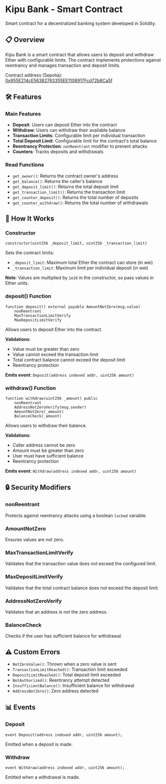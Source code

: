 # Kipu Bank - Smart Contract

Smart contract for a decentralized banking system developed in Solidity.

## 📋 Overview

Kipu Bank is a smart contract that allows users to deposit and withdraw Ether with configurable limits. The contract implements protections against reentrancy and manages transaction and deposit limits.

Contract address (Sepolia): [0x955E214cE56382763355EE1108917Fcd72b8Ca5f](https://sepolia.etherscan.io/address/0x955E214cE56382763355EE1108917Fcd72b8Ca5f)


## 🛠️ Features

### Main Features
- **Deposit**: Users can deposit Ether into the contract
- **Withdraw**: Users can withdraw their available balance
- **Transaction Limits**: Configurable limit per individual transaction
- **Total Deposit Limit**: Configurable limit for the contract's total balance
- **Reentrancy Protection**: `nonReentrant` modifier to prevent attacks
- **Counters**: Tracks deposits and withdrawals

### Read Functions
- `get_owner()`: Returns the contract owner's address
- `get_balance()`: Returns the caller's balance
- `get_deposit_limit()`: Returns the total deposit limit
- `get_transaction_limit()`: Returns the transaction limit
- `get_counter_deposit()`: Returns the total number of deposits
- `get_counter_withdraw()`: Returns the total number of withdrawals

## 🔧 How It Works

### Constructor

```solidity
constructor(uint256 _deposit_limit, uint256 _transaction_limit)
```

Sets the contract limits:
- `_deposit_limit`: Maximum total Ether the contract can store (in wei)
- `_transaction_limit`: Maximum limit per individual deposit (in wei)

**Note**: Values are multiplied by `1e18` in the constructor, so pass values in Ether units.

### deposit() Function

```solidity
function deposit() external payable AmountNotZero(msg.value)
    nonReentrant
    MaxTransactionLimitVerify
    MaxDepositLimitVerify
```

Allows users to deposit Ether into the contract.

**Validations**:
- Value must be greater than zero
- Value cannot exceed the transaction limit
- Total contract balance cannot exceed the deposit limit
- Reentrancy protection

**Emits event**: `Deposit(address indexed addr, uint256 amount)`

### withdraw() Function

```solidity
function withdraw(uint256 _amount) public
    nonReentrant
    AddressNotZeroVerify(msg.sender)
    AmountNotZero(_amount)
    BalanceCheck(_amount)
```

Allows users to withdraw their balance.

**Validations**:
- Caller address cannot be zero
- Amount must be greater than zero
- User must have sufficient balance
- Reentrancy protection

**Emits event**: `Withdraw(address indexed addr, uint256 amount)`

## 🔒 Security Modifiers

### nonReentrant
Protects against reentrancy attacks using a boolean `locked` variable.

### AmountNotZero
Ensures values are not zero.

### MaxTransactionLimitVerify
Validates that the transaction value does not exceed the configured limit.

### MaxDepositLimitVerify
Validates that the total contract balance does not exceed the deposit limit.

### AddressNotZeroVerify
Validates that an address is not the zero address.

### BalanceCheck
Checks if the user has sufficient balance for withdrawal.

## ⚠️ Custom Errors

- `NotZeroValue()`: Thrown when a zero value is sent
- `TransactionLimitReached()`: Transaction limit exceeded
- `DepositLimitReached()`: Total deposit limit exceeded
- `NotAuthorized()`: Reentrancy attempt detected
- `InsufficientBalance()`: Insufficient balance for withdrawal
- `AddressNotZero()`: Zero address detected

## 📊 Events

### Deposit
```solidity
event Deposit(address indexed addr, uint256 amount);
```
Emitted when a deposit is made.

### Withdraw
```solidity
event Withdraw(address indexed addr, uint256 amount);
```
Emitted when a withdrawal is made.
